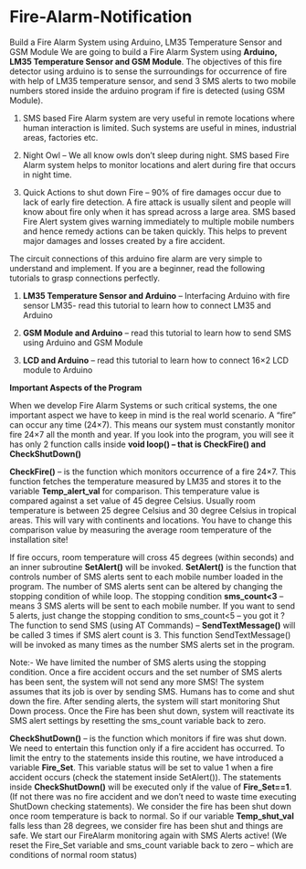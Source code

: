 # Fire-Alarm-Notification
Build a Fire Alarm System using Arduino, LM35 Temperature Sensor and GSM Module
We are going to build a Fire Alarm System using **Arduino, LM35 Temperature Sensor and GSM Module**. The objectives of this fire detector using arduino is to sense the surroundings for occurrence of fire with help of LM35 temperature sensor, and send 3 SMS alerts to two mobile numbers stored inside the arduino program if fire is detected (using GSM Module).
1. SMS based Fire Alarm system are very useful in remote locations where human interaction is limited. Such systems are useful in mines, industrial areas, factories etc.

2. Night Owl – We all know owls don’t sleep during night. SMS based Fire Alarm system helps to monitor locations and alert during fire that occurs in night time.

3. Quick Actions to shut down Fire – 90% of fire damages occur due to lack of early fire detection. A fire attack is usually silent and people will know about fire only when it has spread across a large area. SMS based Fire Alert system gives warning immediately to multiple mobile numbers and hence remedy actions can be taken quickly. This helps to prevent major damages and losses created by a fire accident.

The circuit connections of this arduino fire alarm are very simple to understand and implement. If you are a beginner, read the following tutorials to grasp connections perfectly.

1. **LM35 Temperature Sensor and Arduino** – Interfacing Arduino with fire sensor LM35- read this tutorial to learn how to connect LM35 and Arduino

2. **GSM Module and Arduino** – read this tutorial to learn how to send SMS using Arduino and GSM Module

3. **LCD and Arduino** – read this tutorial to learn how to connect 16×2 LCD module to Arduino

**Important Aspects of the Program**

When we develop Fire Alarm Systems or such critical systems, the one important aspect we have to keep in mind is the real world scenario. A “fire” can occur any time (24×7). This means our system must constantly monitor fire 24×7 all the month and year. If you look into the program, you will see it has only 2 function calls inside **void loop() – that is CheckFire() and CheckShutDown()**

**CheckFire()** – is the function which monitors occurrence of a fire 24×7.  This function fetches the temperature measured by LM35 and stores it to the variable **Temp_alert_val** for comparison. This temperature value is compared against a set value of 45 degree Celsius. Usually room temperature is between 25 degree Celsius and 30 degree Celsius in tropical areas. This will vary with continents and locations. You have to change this comparison value by measuring the average room temperature of the installation site!

If fire occurs, room temperature will cross 45 degrees (within seconds) and an inner subroutine **SetAlert()** will be invoked. **SetAlert()** is the function that controls number of SMS alerts sent to each mobile number loaded in the program. The number of SMS alerts sent can be altered by changing the stopping condition of while loop. The stopping condition **sms_count<3** – means 3 SMS alerts will be sent to each mobile number. If you want to send 5 alerts, just change the stopping condition to sms_count<5 – you got it ?  The function to send SMS (using AT Commands) – **SendTextMessage()** will be called 3 times if SMS alert count is 3. This function SendTextMessage() will be invoked as many times as the number SMS alerts set in the program.

Note:- We have limited the number of SMS alerts using the stopping condition. Once a fire accident occurs and the set number of SMS alerts has been sent, the system will not send any more SMS! The system assumes that its job is over by sending SMS. Humans has to come and shut down the fire. After sending alerts, the system will start monitoring Shut Down process. Once the Fire has been shut down, system will reactivate its SMS alert settings by resetting the sms_count variable back to zero.

**CheckShutDown()** – is the function which monitors if fire was shut down. We need to entertain this function only if a fire accident has occurred. To limit the entry to the statements inside this routine, we have introduced a variable **Fire_Set**. This variable status will be set to value 1 when a fire accident occurs (check the statement inside SetAlert()). The statements inside **CheckShutDown()** will  be executed only if the value of **Fire_Set==1**. (If not there was no fire accident and we don’t need to waste time executing ShutDown checking statements). We consider the fire has been shut down once room temperature is back to normal. So if our variable **Temp_shut_val** falls less than 28 degrees, we consider fire has been shut and things are safe. We start our FireAlarm monitoring again with SMS Alerts active! (We reset the Fire_Set variable and sms_count variable back to zero – which are conditions of normal room status)
